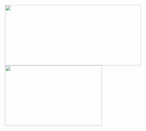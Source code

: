 <div>
  <a href="https://git.io/streak-stats"><img height=200 width=450 align="center" src="https://streak-stats.demolab.com?user=GoatEXE&theme=github-dark-blue&hide_border=true&mode=weekly" /></a>
  <a href="https://github.com/anuraghazra/github-readme-stats"><img height=200 width=320 align="center" src="https://github-readme-stats.vercel.app/api/top-langs/?username=GoatEXE&layout=compact&theme=github_dark&hide_border=true" /></a>
</div>

